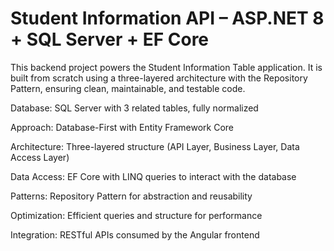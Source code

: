 
# Student Information API – ASP.NET 8 + SQL Server + EF Core
This backend project powers the Student Information Table application. It is built from scratch using a three-layered architecture with the Repository Pattern, ensuring clean, maintainable, and testable code.

Database: SQL Server with 3 related tables, fully normalized

Approach: Database-First with Entity Framework Core

Architecture: Three-layered structure (API Layer, Business Layer, Data Access Layer)

Data Access: EF Core with LINQ queries to interact with the database

Patterns: Repository Pattern for abstraction and reusability

Optimization: Efficient queries and structure for performance

Integration: RESTful APIs consumed by the Angular frontend


